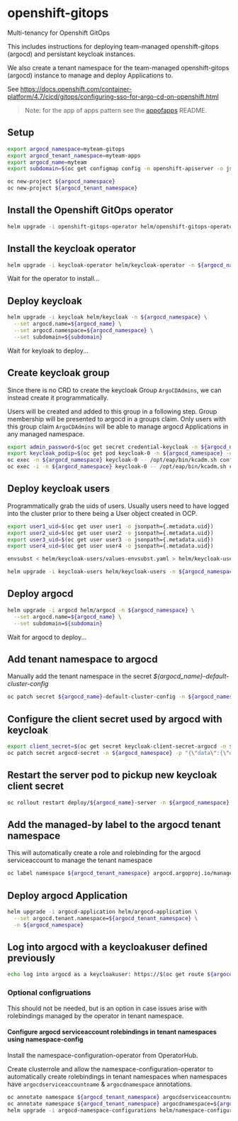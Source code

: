 # openshift-gitops

Multi-tenancy for Openshift GitOps

This includes instructions for deploying team-managed openshift-gitops (argocd) and persistant keycloak instances.

We also create a tenant namespace for the team-managed openshift-gitops (argocd) instance to manage and deploy Applications to. 

See <https://docs.openshift.com/container-platform/4.7/cicd/gitops/configuring-sso-for-argo-cd-on-openshift.html>

> Note: for the app of apps pattern see the [appofapps](./appofapps/README.md) README.

## Setup

```sh
export argocd_namespace=myteam-gitops
export argocd_tenant_namespace=myteam-apps
export argocd_name=myteam
export subdomain=$(oc get configmap config -n openshift-apiserver -o jsonpath={.data.config\\.yaml} | jq -r .routingConfig.subdomain)

oc new-project ${argocd_namespace}
oc new-project ${argocd_tenant_namespace} 
```

## Install the Openshift GitOps operator

```sh
helm upgrade -i openshift-gitops-operator helm/openshift-gitops-operator -n openshift-operators
```

## Install the keycloak operator

```sh
helm upgrade -i keycloak-operator helm/keycloak-operator -n ${argocd_namespace}
```

Wait for the operator to install...

## Deploy keycloak

```sh
helm upgrade -i keycloak helm/keycloak -n ${argocd_namespace} \
  --set argocd.name=${argocd_name} \
  --set argocd.namespace=${argocd_namespace} \
  --set subdomain=${subdomain}
```

Wait for keyloak to deploy...

## Create keycloak group 

Since there is no CRD to create the keycloak Group `ArgoCDAdmins`, we can instead create it programmatically.

Users will be created and added to this group in a following step. Group membership will be presented to argocd in a groups claim. Only users with this group claim `ArgoCDAdmins` will be able to manage argocd Applications in any managed namespace.

```sh
export admin_password=$(oc get secret credential-keycloak -n ${argocd_namespace} -o jsonpath='{.data.ADMIN_PASSWORD}' | base64 -d)
export keycloak_podip=$(oc get pod keycloak-0 -n ${argocd_namespace} -o jsonpath={.status.podIP})
oc exec -n ${argocd_namespace} keycloak-0 -- /opt/eap/bin/kcadm.sh config credentials --server http://${keycloak_podip}:8080/auth --realm master --user admin --password ${admin_password} --config /tmp/kcadm.config
oc exec -i -n ${argocd_namespace} keycloak-0 -- /opt/eap/bin/kcadm.sh create groups -r argocd -s name="ArgoCDAdmins" -i --config /tmp/kcadm.config
```

## Deploy keycloak users

Programmatically grab the uids of users. Usually users need to have logged into the cluster prior to there being a User object created in OCP.

```sh
export user1_uid=$(oc get user user1 -o jsonpath={.metadata.uid})
export user2_uid=$(oc get user user2 -o jsonpath={.metadata.uid})
export user3_uid=$(oc get user user3 -o jsonpath={.metadata.uid})
export user4_uid=$(oc get user user4 -o jsonpath={.metadata.uid})

envsubst < helm/keycloak-users/values-envsubst.yaml > helm/keycloak-users/values-out.yaml

helm upgrade -i keycloak-users helm/keycloak-users -n ${argocd_namespace} -f helm/keycloak-users/values-out.yaml
```

## Deploy argocd

```sh
helm upgrade -i argocd helm/argocd -n ${argocd_namespace} \
  --set argocd.name=${argocd_name} \
  --set subdomain=${subdomain}
```

Wait for argocd to deploy...

## Add tenant namespace to argocd 

Manually add the tenant namespace in the secret *${argocd_name}-default-cluster-config* 

```sh
oc patch secret ${argocd_name}-default-cluster-config -n ${argocd_namespace} -p "{\"stringData\":{\"namespaces\":\"${argocd_namespace},${argocd_tenant_namespace}\"}}"
```

## Configure the client secret used by argocd with keycloak

```sh
export client_secret=$(oc get secret keycloak-client-secret-argocd -n ${argocd_namespace} -o jsonpath={.data.CLIENT_SECRET})
oc patch secret argocd-secret -n ${argocd_namespace} -p "{\"data\":{\"oidc.keycloak.clientSecret\":\"${client_secret}\"}}"
```

## Restart the server pod to pickup new keycloak client secret

```sh
oc rollout restart deploy/${argocd_name}-server -n ${argocd_namespace}
```

## Add the managed-by label to the argocd tenant namespace

This will automatically create a role and rolebinding for the argocd serviceaccount to manage the tenant namespace

```sh
oc label namespace ${argocd_tenant_namespace} argocd.argoproj.io/managed-by=${argocd_namespace}
```

## Deploy argocd Application

```sh
helm upgrade -i argocd-application helm/argocd-application \
  --set argocd.tenant.namespace=${argocd_tenant_namespace} \
  -n ${argocd_namespace}
```

## Log into argocd with a keycloakuser defined previously

```sh
echo log into argocd as a keycloakuser: https://$(oc get route ${argocd_name}-server -n ${argocd_namespace} -o jsonpath={.spec.host})
```

### Optional configruations

This should not be needed, but is an option in case issues arise with rolebindings managed by the operator in tenant namespace. 

#### Configure argocd serviceaccount rolebindings in tenant namespaces using namespace-config

Install the namespace-configuration-operator from OperatorHub.

Create clusterrole and allow the namespace-configuration-operator to automatically create rolebindings in tenant namespaces when namespaces have `argocdserviceaccountname` & `argocdnamespace` annotations.

```sh
oc annotate namespace ${argocd_tenant_namespace} argocdserviceaccountname=${argocd_name}-argocd-application-controller
oc annotate namespace ${argocd_tenant_namespace} argocdnamespace=${argocd_namespace}
helm upgrade -i argocd-namespace-configurations helm/namespace-configurations -n namespace-configuration-operator
```